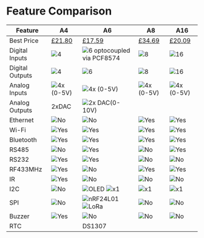 
# Feature Comparison

| Feature  | A4 | A6 | A8 | A16 |
| -------  | -- | -- | -- | --- |
| Best Price | [£21.80](https://www.aliexpress.com/item/1005002823617497.html)  | [£17.59](https://www.aliexpress.com/item/1005004246120574.html) | [£34.69](https://www.aliexpress.com/item/1005003336002666.html)   | [£20.09](https://www.aliexpress.com/item/1005007459041635.html)    |
| Digital Inputs | ![4](https://img.shields.io/badge/4x-brightgreen) | ![6 optocoupled via PCF8574](https://img.shields.io/badge/6x-brightgreen) | ![8](https://img.shields.io/badge/8x-brightgreen) | ![16](https://img.shields.io/badge/16x-brightgreen) | 
| Digital Outputs | ![4](https://img.shields.io/badge/4x&nbsp;relay-brightgreen)  | ![6](https://img.shields.io/badge/6x&nbsp;relay-brightgreen)  | ![8](https://img.shields.io/badge/8x&nbsp;relay-brightgreen)  | ![16](https://img.shields.io/badge/16x&nbsp;MOSFET-orange) |
| Analog Inputs | ![4x (0-5V)](https://img.shields.io/badge/4x&nbsp;<5V-brightgreen) | ![4x (0-5V)](https://img.shields.io/badge/4x&nbsp;<5V-brightgreen) | ![4x (0-5V)](https://img.shields.io/badge/4x&nbsp;<5V-brightgreen) | ![4x (0-5V)](https://img.shields.io/badge/4x&nbsp;<5V-brightgreen) |
| Analog Outputs | 2xDAC | ![2x DAC(0-10V)](https://img.shields.io/badge/2x&nbsp;<10V-brightgreen) | | |
| Ethernet | ![No](https://img.shields.io/badge/no-black) | ![No](https://img.shields.io/badge/no-black) | ![Yes](https://img.shields.io/badge/yes-brightgreen) | ![Yes](https://img.shields.io/badge/yes-brightgreen)|
| Wi-Fi    | ![Yes](https://img.shields.io/badge/yes-brightgreen) | ![Yes](https://img.shields.io/badge/yes-brightgreen) | ![Yes](https://img.shields.io/badge/yes-brightgreen) | ![Yes](https://img.shields.io/badge/yes-brightgreen) |
| Bluetooth    | ![Yes](https://img.shields.io/badge/yes-brightgreen) | ![Yes](https://img.shields.io/badge/yes-brightgreen) | ![Yes](https://img.shields.io/badge/yes-brightgreen) | ![Yes](https://img.shields.io/badge/yes-brightgreen) |
| RS485 | ![No](https://img.shields.io/badge/no-black) | ![Yes](https://img.shields.io/badge/yes-brightgreen) | ![No](https://img.shields.io/badge/no-black) | ![Yes](https://img.shields.io/badge/yes-brightgreen) |
| RS232 | ![Yes](https://img.shields.io/badge/yes-brightgreen) | ![Yes](https://img.shields.io/badge/yes-brightgreen) | ![No](https://img.shields.io/badge/no-black)  | ![No](https://img.shields.io/badge/no-black)  |
| RF433MHz | ![Yes](https://img.shields.io/badge/yes-brightgreen) |  ![No](https://img.shields.io/badge/no-black) | ![Yes](https://img.shields.io/badge/yes-brightgreen) | ![Yes](https://img.shields.io/badge/yes-brightgreen) |
| IR | ![Yes](https://img.shields.io/badge/yes-brightgreen) | ![No](https://img.shields.io/badge/no-black) |  ![No](https://img.shields.io/badge/no-black) |  ![No](https://img.shields.io/badge/no-black)|
| I2C | ![No](https://img.shields.io/badge/no-black) | ![OLED](https://img.shields.io/badge/yes-brightgreen) ![x1](https://img.shields.io/badge/1x&nbsp;spare-brightgreen) | ![x1](https://img.shields.io/badge/1x-brightgreen) | ![x1](https://img.shields.io/badge/1x-brightgreen) |
| SPI | ![No](https://img.shields.io/badge/no-black) | ![nRF24L01](https://img.shields.io/badge/nRF24L01-brightgreen) ![LoRa](https://img.shields.io/badge/LoRa-brightgreen)  |![No](https://img.shields.io/badge/no-black) |![No](https://img.shields.io/badge/no-black)|
| Buzzer | ![Yes](https://img.shields.io/badge/yes-brightgreen)  | ![No](https://img.shields.io/badge/no-black) | ![No](https://img.shields.io/badge/no-black) | ![No](https://img.shields.io/badge/no-black) |
| RTC | | DS1307  | | |
